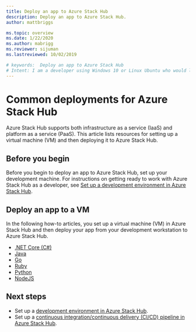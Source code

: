 ```yaml
---
title: Deploy an app to Azure Stack Hub 
description: Deploy an app to Azure Stack Hub.
author: mattbriggs

ms.topic: overview
ms.date: 1/22/2020
ms.author: mabrigg
ms.reviewer: sijuman
ms.lastreviewed: 10/02/2019

# keywords:  Deploy an app to Azure Stack Hub
# Intent: I am a developer using Windows 10 or Linux Ubuntu who would like to deploy an app to Azure Stack Hub.
---
```


# Common deployments for Azure Stack Hub

Azure Stack Hub supports both infrastructure as a service (IaaS) and platform as a service (PaaS). This article lists resources for setting up a virtual machine (VM) and then deploying it to Azure Stack Hub.

## Before you begin

Before you begin to deploy an app to Azure Stack Hub, set up your development machine. For instructions on getting ready to work with Azure Stack Hub as a developer, see [Set up a development environment in Azure Stack Hub](azure-stack-dev-start.md).

## Deploy an app to a VM

In the following how-to articles, you set up a virtual machine (VM) in Azure Stack Hub and then deploy your app from your development workstation to Azure Stack Hub.

- [.NET Core (C#)](azure-stack-dev-start-howto-vm-dotnet.md)
- [Java](azure-stack-dev-start-howto-vm-java.md)
- [Go](azure-stack-dev-start-howto-vm-go.md)
- [Ruby](azure-stack-dev-start-howto-vm-ruby.md)
- [Python](azure-stack-dev-start-howto-vm-python.md)
- [NodeJS](azure-stack-dev-start-howto-vm-nodejs.md)

## Next steps

- Set up a [development environment in Azure Stack Hub](azure-stack-dev-start.md).
- Set up a [continuous integration/continuous delivery (CI/CD) pipeline in Azure Stack Hub](azure-stack-solution-pipeline.md).
